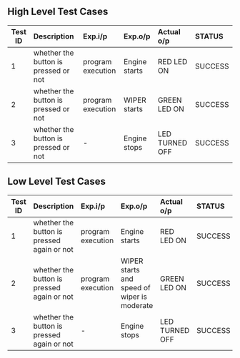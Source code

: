 ## High Level Test Cases
| Test ID | Description | Exp.i/p | Exp.o/p | Actual o/p | STATUS |
| --------|:------------|:--------|:--------|:-----------|:-------------|
| 1 | whether the button is pressed or not  | program execution |Engine starts | RED LED ON| SUCCESS |
| 2 | whether the button is pressed or not  | program execution | WIPER starts | GREEN LED ON| SUCCESS |
| 3 | whether the button is pressed or not  | - | Engine stops | LED TURNED OFF| SUCCESS |




## Low Level Test Cases
| Test ID | Description | Exp.i/p | Exp.o/p | Actual o/p | STATUS |
| --------|:------------|:--------|:--------|:-----------|:-------------|
| 1 | whether the button is pressed again or not  | program execution | Engine starts | RED LED ON| SUCCESS |
| 2 | whether the button is pressed again or not | program execution | WIPER starts and speed of wiper is moderate | GREEN LED ON| SUCCESS |
| 3 | whether the button is pressed again or not | - | Engine stops | LED TURNED OFF| SUCCESS |
